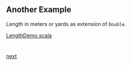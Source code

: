 ## Another Example
Length in meters or yards as extension of `Double`.

[LengthDemo.scala](src/main/scala/com/leonteq/demo/length/LengthDemo.scala)

#
#
[next](9-The_End.md)